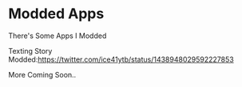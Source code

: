 # Modded Apps
There's Some Apps I Modded


Texting Story Modded:https://twitter.com/ice41ytb/status/1438948029592227853

More Coming Soon..
